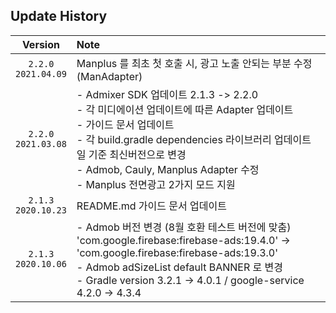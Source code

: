 ## Update History

| Version | Note 
|:---:|:---|
| `2.2.0` <br/> `2021.04.09` | Manplus 를 최초 첫 호출 시, 광고 노출 안되는 부분 수정 (ManAdapter)|
| `2.2.0` <br/> `2021.03.08` | - Admixer SDK 업데이트 2.1.3 -> 2.2.0 <br/> - 각 미디에이션 업데이트에 따른 Adapter 업데이트 <br/> - 가이드 문서 업데이트 <br/> - 각 build.gradle dependencies 라이브러리 업데이트 일 기준 최신버전으로 변경 <br/> - Admob, Cauly, Manplus Adapter 수정<br/> - Manplus 전면광고 2가지 모드 지원|
| `2.1.3` <br/> `2020.10.23` | README.md 가이드 문서 업데이트 |
| `2.1.3` <br/> `2020.10.06` | - Admob 버전 변경 (8월 호환 테스트 버전에 맞춤)<br/> 'com.google.firebase:firebase-ads:19.4.0' -> 'com.google.firebase:firebase-ads:19.3.0'<br/> - Admob adSizeList default BANNER 로 변경<br/> - Gradle version 3.2.1 -> 4.0.1 / google-service 4.2.0 -> 4.3.4
